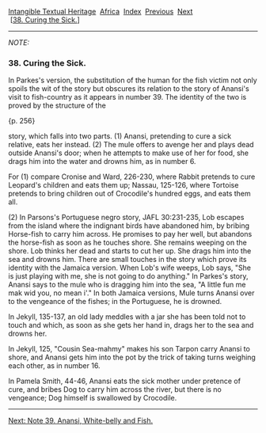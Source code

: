 [Intangible Textual Heritage](../../index)  [Africa](../index) 
[Index](index)  [Previous](jas037n)  [Next](jas039n)   
 \[[38. Curing the Sick.](jas038)\]

------------------------------------------------------------------------

*NOTE:* 

### 38. Curing the Sick.

In Parkes's version, the substitution of the human for the fish victim
not only spoils the wit of the story but obscures its relation to the
story of Anansi's visit to fish-country as it appears in number 39. The
identity of the two is proved by the structure of the

{p. 256}

story, which falls into two parts. (1) Anansi, pretending to cure a sick
relative, eats her instead. (2) The mule offers to avenge her and plays
dead outside Anansi's door; when he attempts to make use of her for
food, she drags him into the water and drowns him, as in number 6.

For (1) compare Cronise and Ward, 226-230, where Rabbit pretends to cure
Leopard's children and eats them up; Nassau, 125-126, where Tortoise
pretends to bring children out of Crocodile's hundred eggs, and eats
them all.

\(2\) In Parsons's Portuguese negro story, JAFL 30:231-235, Lob escapes
from the island where the indignant birds have abandoned him, by bribing
Horse-fish to carry him across. He promises to pay her well, but
abandons the horse-fish as soon as he touches shore. She remains weeping
on the shore. Lob thinks her dead and starts to cut her up. She drags
him into the sea and drowns him. There are small touches in the story
which prove its identity with the Jamaica version. When Lob's wife
weeps, Lob says, "She is just playing with me, she is not going to do
anything." In Parkes's story, Anansi says to the mule who is dragging
him into the sea, "A little fun me mak wid you, no mean i'." In both
Jamaica versions, Mule turns Anansi over to the vengeance of the fishes;
in the Portuguese, he is drowned.

In Jekyll, 135-137, an old lady meddles with a jar she has been told not
to touch and which, as soon as she gets her hand in, drags her to the
sea and drowns her.

In Jekyll, 125, "Cousin Sea-mahmy" makes his son Tarpon carry Anansi to
shore, and Anansi gets him into the pot by the trick of taking turns
weighing each other, as in number 16.

In Pamela Smith, 44-46, Anansi eats the sick mother under pretence of
cure, and bribes Dog to carry him across the river, but there is no
vengeance; Dog himself is swallowed by Crocodile.

------------------------------------------------------------------------

[Next: Note 39. Anansi, White-belly and Fish.](jas039n)
